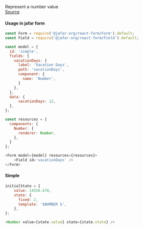<div class="component-description">Represent a number value</div>
<a class="component-src" target="_blank" href="https://github.com/yahoo/jafar/blob/master/packages/react-components/src/view/Number/Number.jsx">Source</a>

<h4>Usage in jafar form</h4>

```javascript
const Form = require('@jafar-org/react-form/Form').default;
const Field = require('@jafar-org/react-form/Field').default;

const model = {
  id: 'simple',
  fields: {
    vacationDays: {
      label: 'Vacation Days',
      path: 'vacationDays',
      component: {
        name: 'Number',
      }
    },
  },
  data: {
      vacationDays: 12,
  },
};

const resources = {
  components: { 
    Number: {
      renderer: Number,
    },
  }
};

<Form model={model} resources={resources}>
    <Field id='vacationDays' />
</Form>
```

<h4>Simple</h4>

```javascript
initialState = { 
    value: 14556.678,
    state: { 
      fixed: 2,
      template: '$NUMBER $',
    },
};

<Number value={state.value} state={state.state} />
```
